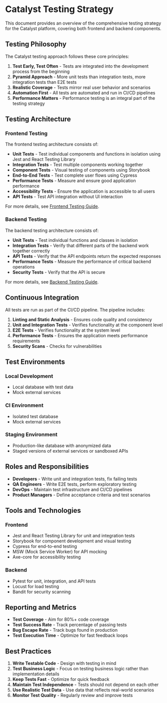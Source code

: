 # Catalyst Testing Strategy

This document provides an overview of the comprehensive testing strategy for the Catalyst platform, covering both frontend and backend components.

## Testing Philosophy

The Catalyst testing approach follows these core principles:

1. **Test Early, Test Often** - Tests are integrated into the development process from the beginning
2. **Pyramid Approach** - More unit tests than integration tests, more integration tests than E2E tests
3. **Realistic Coverage** - Tests mirror real user behavior and scenarios
4. **Automation First** - All tests are automated and run in CI/CD pipelines
5. **Performance Matters** - Performance testing is an integral part of the testing strategy

## Testing Architecture

### Frontend Testing

The frontend testing architecture consists of:

- **Unit Tests** - Test individual components and functions in isolation using Jest and React Testing Library
- **Integration Tests** - Test multiple components working together
- **Component Tests** - Visual testing of components using Storybook
- **End-to-End Tests** - Test complete user flows using Cypress
- **Performance Tests** - Measure and ensure good application performance
- **Accessibility Tests** - Ensure the application is accessible to all users
- **API Tests** - Test API integration without UI interaction

For more details, see [Frontend Testing Guide](frontend/TESTING.md).

### Backend Testing

The backend testing architecture consists of:

- **Unit Tests** - Test individual functions and classes in isolation
- **Integration Tests** - Verify that different parts of the backend work together correctly
- **API Tests** - Verify that the API endpoints return the expected responses
- **Performance Tests** - Measure the performance of critical backend operations
- **Security Tests** - Verify that the API is secure

For more details, see [Backend Testing Guide](backend/tests/README.md).

## Continuous Integration

All tests are run as part of the CI/CD pipeline. The pipeline includes:

1. **Linting and Static Analysis** - Ensures code quality and consistency
2. **Unit and Integration Tests** - Verifies functionality at the component level
3. **E2E Tests** - Verifies functionality at the system level
4. **Performance Tests** - Ensures the application meets performance requirements
5. **Security Scans** - Checks for vulnerabilities

## Test Environments

### Local Development

- Local database with test data
- Mock external services

### CI Environment

- Isolated test database
- Mock external services

### Staging Environment

- Production-like database with anonymized data
- Staged versions of external services or sandboxed APIs

## Roles and Responsibilities

- **Developers** - Write unit and integration tests, fix failing tests
- **QA Engineers** - Write E2E tests, perform exploratory testing
- **DevOps** - Maintain test infrastructure and CI/CD pipelines
- **Product Managers** - Define acceptance criteria and test scenarios

## Tools and Technologies

### Frontend

- Jest and React Testing Library for unit and integration tests
- Storybook for component development and visual testing
- Cypress for end-to-end testing
- MSW (Mock Service Worker) for API mocking
- Axe-core for accessibility testing

### Backend

- Pytest for unit, integration, and API tests
- Locust for load testing
- Bandit for security scanning

## Reporting and Metrics

- **Test Coverage** - Aim for 80%+ code coverage
- **Test Success Rate** - Track percentage of passing tests
- **Bug Escape Rate** - Track bugs found in production
- **Test Execution Time** - Optimize for fast feedback loops

## Best Practices

1. **Write Testable Code** - Design with testing in mind
2. **Test Business Logic** - Focus on testing business logic rather than implementation details
3. **Keep Tests Fast** - Optimize for quick feedback
4. **Maintain Test Independence** - Tests should not depend on each other
5. **Use Realistic Test Data** - Use data that reflects real-world scenarios
6. **Monitor Test Quality** - Regularly review and improve tests
